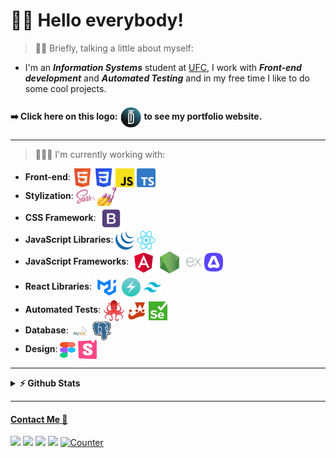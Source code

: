 # ✌🏾 Hello everybody!
> ✍🏾 Briefly, talking a little about myself:
<ul>
  <li>
    I'm an <b><i>Information Systems</i></b> student at <a href="https://www.quixada.ufc.br/">UFC</a>, I work with <b><i>Front-end development</i></b> and <b><i>Automated Testing</i></b> and in my free time I like to do some cool projects.
  </li>
</ul>

#### ➡️ Click here on this logo: <a href="https://daviteixeira.dev.br"><img src="img/logo-daviteixeira-dev.png" width="35" height="35" align="center" alt="Website logo of Davi Teixeira"></a> to see my portfolio website.
---

> 👨🏾‍💻 I'm currently working with:
<ul>
  <li><b>Front-end</b>: <a href="https://developer.mozilla.org/pt-BR/docs/Web/HTML"><img src="img/html5.png" width="30" height="30" alt="HTML 5" align="center"/></a> <a href="https://developer.mozilla.org/pt-BR/docs/Web/CSS"><img src="img/css3.png" width="30" height="30" alt="CSS 3" align="center"/></a> <a href="https://developer.mozilla.org/pt-BR/docs/Web/JavaScript"><img src="img/javascript.png" width="30" height="30" alt="JavaScript" align="center"/></a> <a href="https://www.typescriptlang.org/"><img src="img/typescript.png" width="30" height="30" alt="TypeScript" align="center"/></a></li>
  <li><b>Stylization</b>: <a href="https://sass-lang.com/"><img src="img/sass.png" width="30" height="30" alt="Sass" align="center"/></a> <a href="https://styled-components.com/"><img src="img/styled-components.png" width="30" height="30" alt="Styled Components" align="center"/></a></li>
  <li><b>CSS Framework</b>: <a href="https://getbootstrap.com/"><img src="img/bootstrap.png" width="40" height="40" alt="Bootstrap" align="center"/></a></li>
  <li><b>JavaScript Libraries</b>: <a href="https://jquery.com/"><img src="img/jquery.png" width="30" height="30" alt="jQuery" align="center"/></a> <a href="https://pt-br.reactjs.org/"><img src="img/reactjs.png" width="30" height="30" alt="React" align="center"/></a></li>
  <li><b>JavaScript Frameworks</b>: <a href="https://angular.io/"><img src="img/angular.png" width="40" height="40" alt="Algular" align="center"/></a> <a href="https://nodejs.org/en"><img src="img/nodejs.png" width="35" height="35" alt="NodeJS" align="center"/></a> <a href="https://expressjs.com/pt-br/"><img src="img/expressjs.png" width="30" height="30" alt="Express" align="center"/></a> <a href="https://adonisjs.com/" ><img src="img/adonisjs.png" width="30" height="30" alt="AdonisJS"align="center"/></a></li>
  <li><b>React Libraries</b>: <a href="https://mui.com/"><img src="img/material-ui.png" width="40" height="40" alt="Material UI" align="center"/></a> <a href="https://chakra-ui.com/"><img src="img/chakra-ui.png" width="30" height="30" alt="Chakra UI" align="center"/></a> <a href="https://tailwindcss.com/"><img src="img/tailwindcss.png" width="30" height="30" alt="Tailwind CSS" align="center"/></a></li>
  <li><b>Automated Tests</b>: <a href="https://testing-library.com/"><img src="img/react-testing-library.png" width="35" height="35" alt="React Testing Library" align="center"/></a> <a href="https://jestjs.io/pt-BR/"><img src="img/jest.png" width="30" height="30" alt="Jest" align="center"/></a> <a href="https://www.selenium.dev/"><img src="img/selenium.png" width="30" height="30" alt="Selenium" align="center"/></a></li>
  <li><b>Database</b>: <a href="https://www.mysql.com/"><img src="img/mysql.png" width="30" height="30" alt="MySQL" align="center"/></a> <a href="https://www.postgresql.org/" ><img src="img/postgresql.png" width="30" height="30" alt="PostgreSQL" align="center"/></a></li>
  <li><b>Design</b>: <a href="https://www.figma.com/"><img src="img/figma.png" width="25" height="25" alt="Figma" align="center"/></a> <a href="https://storybook.js.org/"><img src="img/storybook.png" width="30" height="30" alt="Storybook" align="center"/></a></li>
</ul>

---

<details>
  <summary><b>⚡ Github Stats</b></summary>
  <br/>
  <a href="https://github.com/daviteixeira-btm">
  <img width="300px" align="center" src="https://github-readme-stats.vercel.app/api/top-langs/?username=daviteixeira-btm&layout=compact&langs_count=8&theme=gotham"/>
  <img width="420px" align="center" src="https://github-readme-stats.vercel.app/api?username=daviteixeira-btm&show_icons=true&theme=gotham&include_all_commits=true&count_private=true"/>
</details>

---

#### Contact Me :speech_balloon:

[![](https://img.shields.io/badge/LinkedIn-0A66C2.svg?style=for-the-badge&logo=LinkedIn&logoColor=white)](https://www.linkedin.com/in/daviteixeira-me/)
[![](https://img.shields.io/badge/Instagram-E4405F.svg?style=for-the-badge&logo=Instagram&logoColor=white)](https://www.instagram.com/daviteixeira.dev/)
[![](https://img.shields.io/badge/Gmail-EA4335.svg?style=for-the-badge&logo=Gmail&logoColor=white)](mailto:daviteixeira.dev@gmail.com)
[![](https://img.shields.io/badge/Medium-000000.svg?style=for-the-badge&logo=Medium&logoColor=white)](https://medium.com/@daviteixeira.btm)
[![Counter](https://komarev.com/ghpvc/?username=daviteixeira-btm&color=brightgreen)](https://www.daviteixeira.dev.br)
